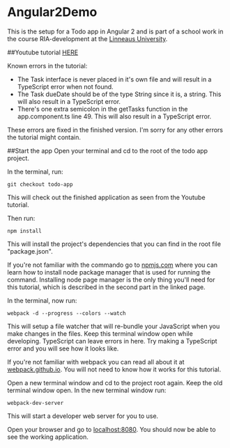 # Angular2Demo

This is the setup for a Todo app in Angular 2 and is part of a school work in the course RIA-development at the [Linneaus University](http://lnu.se/).

##Youtube tutorial
[HERE](https://www.youtube.com/watch?v=vX9ftlkBGVA)

Known errors in the tutorial:

- The Task interface is never placed in it's own file and will result in a TypeScript error when not found.
- The Task dueDate should be of the type String since it is, a string. This will also result in a TypeScript error.
- There's one extra semicolon in the getTasks function in the app.component.ts line 49. This will also result in a TypeScript error.

These errors are fixed in the finished version. I'm sorry for any other errors the tutorial might contain.

##Start the app
Open your terminal and cd to the root of the todo app project. 

In the terminal, run:

    git checkout todo-app

This will check out the finished application as seen from the Youtube tutorial.

Then run:

    npm install

This will install the project's dependencies that you can find in the root file "package.json". 

If you're not familiar with the commando go to [npmjs.com](https://docs.npmjs.com/getting-started/what-is-npm) where you can learn how to install node package manager that is used for running the command. Installing node page manager is the only thing you'll need for this tutorial, which is described in the second part in the linked page.

In the terminal, now run:

    webpack -d --progress --colors --watch

This will setup a file watcher that will re-bundle your JavaScript when you make changes in the files. Keep this terminal window open while developing. TypeScript can leave errors in here. Try making a TypeScript error and you will see how it looks like.

If you're not familiar with webpack you can read all about it at [webpack.github.io](https://webpack.github.io/). You will not need to know how it works for this tutorial.

Open a new terminal window and cd to the project root again. Keep the old terminal window open. In the new terminal window run:

    webpack-dev-server

This will start a developer web server for you to use.

Open your browser and go to [localhost:8080](localhost:8080). You should now be able to see the working application.
